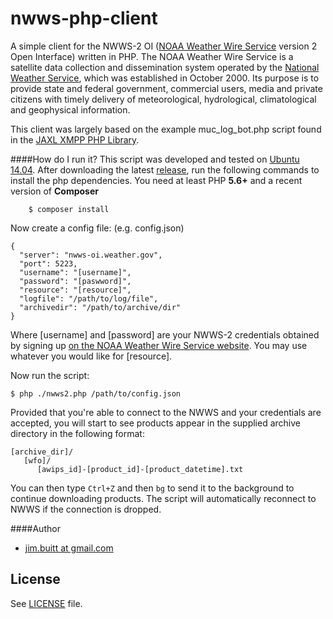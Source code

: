 # nwws-php-client

A simple client for the NWWS-2 OI ([NOAA Weather Wire Service](http://www.nws.noaa.gov/nwws/) version 2 Open Interface) written in PHP. The NOAA Weather Wire Service is a satellite data collection and dissemination system operated by the [National Weather Service](http://weather.gov), which was established in October 2000. Its purpose is to provide state and federal government, commercial users, media and private citizens with timely delivery of meteorological, hydrological, climatological and geophysical information. 

This client was largely based on the example muc_log_bot.php script found in the [JAXL XMPP PHP Library](https://github.com/jaxl/JAXL).

####How do I run it?
This script was developed and tested on [Ubuntu 14.04](http://ubuntu.com). After downloading the latest [release](https://github.com/jbuitt/nwws-perl-client), run the following commands to install the php dependencies. You need at least PHP **5.6+** and a recent version of **Composer**

```
    $ composer install
```

Now create a config file: (e.g. config.json)

```
{
  "server": "nwws-oi.weather.gov",
  "port": 5223,
  "username": "[username]",
  "password": "[paswword]",
  "resource": "[resource]",
  "logfile": "/path/to/log/file",
  "archivedir": "/path/to/archive/dir"
}
```

Where [username] and [password] are your NWWS-2 credentials obtained by signing up [on the NOAA Weather Wire Service website](http://www.nws.noaa.gov/nwws/#NWWS_OI_Request). You may use whatever you would like for [resource]. 

Now run the script:

```
$ php ./nwws2.php /path/to/config.json
```

Provided that you're able to connect to the NWWS and your credentials are accepted, you will start to see products appear in the supplied archive directory in the following format:

```
[archive_dir]/
   [wfo]/
      [awips_id]-[product_id]-[product_datetime].txt
```

You can then type `Ctrl+Z` and then `bg` to send it to the background to continue downloading products. The script will automatically reconnect to NWWS if the connection is dropped.

####Author

+	[jim.buitt at gmail.com](mailto:jim.buitt@gmail.com)

## License

See [LICENSE](https://github.com/jbuitt/nwws-perl-client/blob/master/LICENSE) file.

